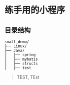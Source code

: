 # 练手用的小程序

## 目录结构

```
small_demo/
├── Linux/
├── Java/
│   ├── spring
│   ├── mybatis
│   ├── structs
│   ├── test

```

> TEST, TEst
